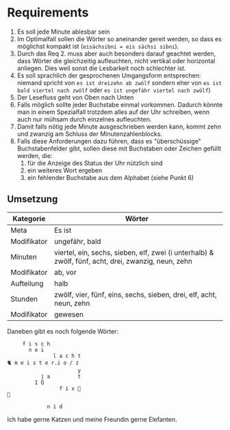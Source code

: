 # Requirements

1. Es soll jede Minute ablesbar sein
2. Im Optimalfall sollen die Wörter so aneinander gereit werden, so dass es möglichst kompakt ist (`eisächsibni = eis sächsi sibni`).
3. Durch das Req 2. muss aber auch besonders darauf geachtet werden, dass Wörter die gleichzeitig aufleuchten, nicht vertikal oder horizontal anliegen. Dies weil sonst die Lesbarkeit noch schlechter ist. 
4. Es soll sprachlich der gesprochenen Umgangsform entsprechen:  
  niemand spricht von `es ist dreizehn ab zwölf` sondern eher von `es ist bald viertel nach zwölf` oder `es ist ungefähr viertel nach zwölf`)
5. Der Lesefluss geht von Oben nach Unten
6. Falls möglich sollte jeder Buchstabe einmal vorkommen. Dadurch könnte man in einem Spezialfall trotzdem alles auf der Uhr schreiben, wenn auch nur mühsam durch einzelnes aufleuchten.
7. Damit falls nötig jede Minute ausgeschrieben werden kann, kommt zehn und zwanzig am Schluss der Minutenzahlenblocks. 
8. Falls diese Anforderungen dazu führen, dass es "überschüssige" Buchstabenfelder gibt, sollen diese mit Buchstaben oder Zeichen gefüllt werden, die:
   1. für die Anzeige des Status der Uhr nützlich sind
   2. ein weiteres Wort ergeben
   3. ein fehlender Buchstabe aus dem Alphabet (siehe Punkt 6)

## Umsetzung

| Kategorie  | Wörter         | 
| ---------- | -------------- | 
| Meta       | Es ist         | 
| Modifikator | ungefähr, bald | 
| Minuten    | viertel, ein, sechs, sieben, elf, zwei (i unterhalb) & zwölf, fünf, acht, drei, zwanzig, neun, zehn | 
| Modifikator | ab, vor        |
| Aufteilung | halb           |
| Stunden    | zwölf, vier, fünf, eins, sechs, sieben, drei, elf, acht, neun, zehn |
| Modifikator | gewesen        |

Daneben gibt es noch folgende Wörter:

```
     f i s c h
       n e i
               l a c h t
🐈 m e i s t e r.i o / z
                       y
           j a         t
         I Q
                 f i x 📶
🐘

             n i d        
```

Ich habe gerne Katzen und meine Freundin gerne Elefanten.